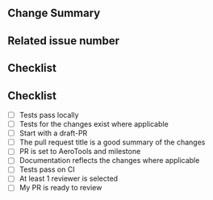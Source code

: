 ## Change Summary

<!-- Please give a short summary of the changes. -->

## Related issue number

<!-- Are there any issues opened that will be resolved by merging this change? -->
<!-- WARNING: please use "fix #123" style references so the issue is closed when this PR is merged. -->

## Checklist

## Checklist

* [ ] Tests pass locally
* [ ] Tests for the changes exist where applicable
* [ ] Start with a draft-PR
* [ ] The pull request title is a good summary of the changes
* [ ] PR is set to AeroTools and milestone
* [ ] Documentation reflects the changes where applicable
* [ ] Tests pass on CI
* [ ] At least 1 reviewer is selected
* [ ] My PR is ready to review
